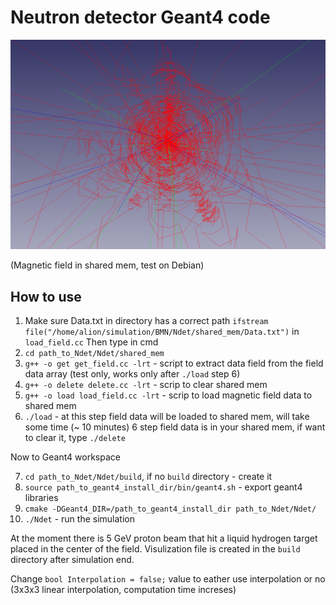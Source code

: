 # Neutron detector Geant4 code

![Alt text](image.png)

(Magnetic field in shared mem, test on Debian)

## How to use

1. Make sure Data.txt in directory has a correct path `ifstream file("/home/alion/simulation/BMN/Ndet/shared_mem/Data.txt")` in `load_field.cc`
Then type in cmd
2. `cd path_to_Ndet/Ndet/shared_mem`
3. `g++ -o get get_field.cc -lrt` - script to extract data field from the field data array (test only, works only after `./load` step 6)
4. `g++ -o delete delete.cc -lrt` - scrip to clear shared mem
5. `g++ -o load load_field.cc -lrt` - scrip to load magnetic field data to shared mem
6. `./load` - at this step field data will be loaded to shared mem, will take some time (~ 10 minutes)
6 step field data is in your shared mem, if want to clear it, type `./delete`

Now to Geant4 workspace

7. `cd path_to_Ndet/Ndet/build`, if no `build` directory - create it
8. `source path_to_geant4_install_dir/bin/geant4.sh` - export geant4 libraries
9. `cmake -DGeant4_DIR=/path_to_geant4_install_dir path_to_Ndet/Ndet/`
10. `./Ndet` - run the simulation

At the moment there is 5 GeV proton beam that hit a liquid hydrogen target placed in the center of the field. Visulization file is created in the `build` directory after simulation end.

Change `bool Interpolation = false;` value to eather use interpolation or no (3x3x3 linear interpolation, computation time increses)